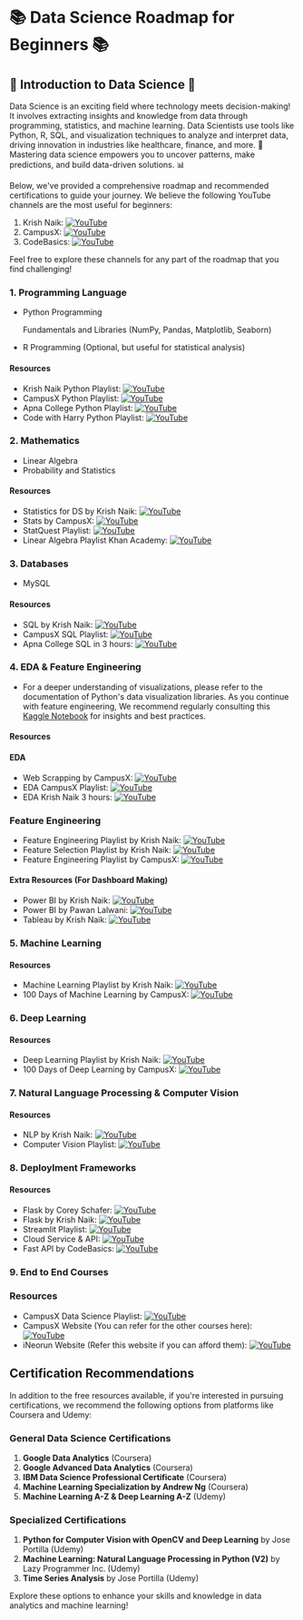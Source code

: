 # 📚 Data Science Roadmap for Beginners 📚

## 🌟 Introduction to Data Science 🌟
Data Science is an exciting field where technology meets decision-making! It involves extracting insights and knowledge from data through programming, statistics, and machine learning. Data Scientists use tools like Python, R, SQL, and visualization techniques to analyze and interpret data, driving innovation in industries like healthcare, finance, and more. 🚀 Mastering data science empowers you to uncover patterns, make predictions, and build data-driven solutions. 📊

Below, we've provided a comprehensive roadmap and recommended certifications to guide your journey. We believe the following YouTube channels are the most useful for beginners:

1. Krish Naik: [![YouTube](https://img.shields.io/badge/YouTube-Channel-teal)](https://www.youtube.com/@krishnaik06)
2. CampusX: [![YouTube](https://img.shields.io/badge/YouTube-Channel-teal)](https://www.youtube.com/@campusx-official)
3. CodeBasics: [![YouTube](https://img.shields.io/badge/YouTube-Channel-teal)](https://www.youtube.com/@codebasics)

Feel free to explore these channels for any part of the roadmap that you find challenging!


### 1. Programming Language 

* Python Programming
  
  Fundamentals and Libraries (NumPy, Pandas, Matplotlib, Seaborn)
  
* R Programming (Optional, but useful for statistical analysis)

#### Resources

* Krish Naik Python Playlist: [![YouTube](https://img.shields.io/badge/YouTube-Video-green)](https://www.youtube.com/watch?v=bPrmA1SEN2k&list=PLZoTAELRMXVNUL99R4bDlVYsncUNvwUBB)
* CampusX Python Playlist: [![YouTube](https://img.shields.io/badge/YouTube-Video-green)](https://www.youtube.com/playlist?list=PLKnIA16_Rmvb1RYR-iTA_hzckhdONtSW4)
* Apna College Python Playlist: [![YouTube](https://img.shields.io/badge/YouTube-Video-green)](https://www.youtube.com/watch?v=ERCMXc8x7mc&pp=ygUTYXBuYSBjb2xsZWdlIHB5dGhvbg%3D%3D)
* Code with Harry Python Playlist: [![YouTube](https://img.shields.io/badge/YouTube-Video-green)](https://www.youtube.com/playlist?list=PLu0W_9lII9agwh1XjRt242xIpHhPT2llg)

### 2. Mathematics

* Linear Algebra
* Probability and Statistics

#### Resources

* Statistics for DS by Krish Naik: [![YouTube](https://img.shields.io/badge/YouTube-Video-blue)](https://www.youtube.com/watch?v=LZzq1zSL1bs&pp=ygUUc3RhdGl0aWNzIGtyaXNoIG5haWs%3D)
* Stats by CampusX: [![YouTube](https://img.shields.io/badge/YouTube-Video-blue)](https://youtube.com/playlist?list=PLvcxya_kQ6n2g9JJrWf7jF9LDytbbJ0G5&feature=shared)
* StatQuest Playlist: [![YouTube](https://img.shields.io/badge/YouTube-Video-blue)](https://youtube.com/playlist?list=PLblh5JKOoLUK0FLuzwntyYI10UQFUhsY9&feature=shared)
* Linear Algebra Playlist Khan Academy: [![YouTube](https://img.shields.io/badge/YouTube-Video-blue)](https://youtube.com/playlist?list=PLFD0EB975BA0CC1E0&feature=shared) 

### 3. Databases

* MySQL

#### Resources

* SQL by Krish Naik: [![YouTube](https://img.shields.io/badge/YouTube-Video-orange)](https://youtube.com/playlist?list=PLZoTAELRMXVNMRWlVf0bDDSxNEn38u9Cl&feature=shared)
* CampusX SQL Playlist: [![YouTube](https://img.shields.io/badge/YouTube-Video-orange)](https://youtube.com/playlist?list=PLBv9GORP5VkclmbvgNaEB3GBFc-weefX7&feature=shared)
* Apna College SQL in 3 hours: [![YouTube](https://img.shields.io/badge/YouTube-Video-orange)](https://youtu.be/hlGoQC332VM?feature=shared) 

### 4. EDA & Feature Engineering

* For a deeper understanding of visualizations, please refer to the documentation of Python's data visualization libraries. As you continue with feature engineering, We recommend regularly consulting this [Kaggle Notebook](https://www.kaggle.com/code/prashant111/a-reference-guide-to-feature-engineering-methods) for insights and best practices.

#### Resources

#### EDA

* Web Scrapping by CampusX: [![YouTube](https://img.shields.io/badge/YouTube-Video-lightgrey)](https://youtu.be/8NOdgjC1988?feature=shared)
* EDA CampusX Playlist: [![YouTube](https://img.shields.io/badge/YouTube-Video-lightgrey)](https://youtube.com/playlist?list=PLT1_veNeNPq3leWdcRGsyPWWQUBmBIqHx&feature=shared)
* EDA Krish Naik 3 hours: [![YouTube](https://img.shields.io/badge/YouTube-Video-lightgrey)](https://youtu.be/fHFOANOHwh8?feature=shared)

### Feature Engineering

* Feature Engineering Playlist by Krish Naik: [![YouTube](https://img.shields.io/badge/YouTube-Video-lightgrey)](https://www.youtube.com/watch?v=6WDFfaYtN6s&list=PLZoTAELRMXVPwYGE2PXD3x0bfKnR0cJjN)
* Feature Selection Playlist by Krish Naik: [![YouTube](https://img.shields.io/badge/YouTube-Video-lightgrey)](https://youtube.com/playlist?list=PLZoTAELRMXVPgjwJ8VyRoqmfNs2CJwhVH&feature=shared)
* Feature Engineering Playlist by CampusX: [![YouTube](https://img.shields.io/badge/YouTube-Video-lightgrey)](https://youtube.com/playlist?list=PLKnIA16_RmvYXWH_E6PuVLLHHTWXwwDN7&feature=shared)

#### Extra Resources (For Dashboard Making)

* Power BI by Krish Naik: [![YouTube](https://img.shields.io/badge/YouTube-Video-lightgrey)](https://youtube.com/playlist?list=PLZoTAELRMXVP3lPoaTTAUBWLQp3Ju45rt&feature=shared)
* Power BI by Pawan Lalwani: [![YouTube](https://img.shields.io/badge/YouTube-Video-lightgrey)](https://youtube.com/playlist?list=PL6Omre3duO-OGTAMuFuDOS8wMuuxmyaiX&feature=shared)
* Tableau by Krish Naik: [![YouTube](https://img.shields.io/badge/YouTube-Video-lightgrey)](https://youtube.com/playlist?list=PLZoTAELRMXVPlTuWQ3h0kR5crj2HqtDF7&feature=shared)

### 5. Machine Learning

#### Resources

* Machine Learning Playlist by Krish Naik: [![YouTube](https://img.shields.io/badge/YouTube-Video-purple)](https://youtube.com/playlist?list=PLZoTAELRMXVPjaAzURB77Kz0YXxj65tYz&si=KxWbCvBxjjsD66HJ)
* 100 Days of Machine Learning by CampusX: [![YouTube](https://img.shields.io/badge/YouTube-Video-purple)](https://www.youtube.com/playlist?list=PLKnIA16_Rmvbr7zKYQuBfsVkjoLcJgxHH)

### 6. Deep Learning

#### Resources

* Deep Learning Playlist by Krish Naik: [![YouTube](https://img.shields.io/badge/YouTube-Video-yellow)](https://www.youtube.com/playlist?list=PLZoTAELRMXVPiyueAqA_eQnsycC_DSBns)
* 100 Days of Deep Learning by CampusX: [![YouTube](https://img.shields.io/badge/YouTube-Video-yellow)](https://www.youtube.com/playlist?list=PLKnIA16_RmvYuZauWaPlRTC54KxSNLtNn)

### 7. Natural Language Processing & Computer Vision

#### Resources

* NLP by Krish Naik: [![YouTube](https://img.shields.io/badge/YouTube-Video-cyan)](https://www.youtube.com/watch?v=w3coRFpyddQ&list=PLZoTAELRMXVNNrHSKv36Lr3_156yCo6Nn)
* Computer Vision Playlist: [![YouTube](https://img.shields.io/badge/YouTube-Video-cyan)](https://www.youtube.com/playlist?list=PLaHodugB5x-Ddy_H951h0VHjOjfzZNCBh) 

### 8. Deploylment Frameworks

#### Resources

* Flask by Corey Schafer: [![YouTube](https://img.shields.io/badge/YouTube-Video-brown)](https://www.youtube.com/playlist?list=PL-osiE80TeTs4UjLw5MM6OjgkjFeUxCYH)
* Flask by Krish Naik: [![YouTube](https://img.shields.io/badge/YouTube-Video-brown)](https://www.youtube.com/watch?v=KF-rDqQfqz0&pp=ygUORmxhc2sgVHV0b3JpYWw%3D)
* Streamlit Playlist: [![YouTube](https://img.shields.io/badge/YouTube-Video-brown)](https://www.youtube.com/playlist?list=PLgkF0qak9G4-TC9_tKW1V4GRcJ9cdmnlx)
* Cloud Service & API: [![YouTube](https://img.shields.io/badge/YouTube-Video-brown)](https://www.youtube.com/playlist?list=PLZoTAELRMXVOAvUbePX1lTdxQR8EY35Z1)
* Fast API by CodeBasics:  [![YouTube](https://img.shields.io/badge/YouTube-Video-brown)](https://www.youtube.com/watch?v=Wr1JjhTt1Xg&pp=ygUcY29kZWJhc2ljcyBmYXN0IGFwaSBwbGF5bGlzdA%3D%3D)

### 9. End to End Courses

### Resources
* CampusX Data Science Playlist: [![YouTube](https://img.shields.io/badge/YouTube-Video-pink)](https://www.youtube.com/playlist?list=PLKnIA16_RmvbAlyx4_rdtR66B7EHX5k3z)
* CampusX Website (You can refer for the other courses here): [![YouTube](https://img.shields.io/badge/Website-Link-pink)](https://learnwith.campusx.in/s/store )
* iNeorun Website (Refer this website if you can afford them): [![YouTube](https://img.shields.io/badge/Website-Link-pink)](https://ineuron.ai/)


## Certification Recommendations

In addition to the free resources available, if you're interested in pursuing certifications, we recommend the following options from platforms like Coursera and Udemy:

### General Data Science Certifications
1. **Google Data Analytics** (Coursera)
2. **Google Advanced Data Analytics** (Coursera)
3. **IBM Data Science Professional Certificate** (Coursera)
4. **Machine Learning Specialization by Andrew Ng** (Coursera)
5. **Machine Learning A-Z & Deep Learning A-Z** (Udemy)

### Specialized Certifications
1. **Python for Computer Vision with OpenCV and Deep Learning** by Jose Portilla (Udemy)
2. **Machine Learning: Natural Language Processing in Python (V2)** by Lazy Programmer Inc. (Udemy)
3. **Time Series Analysis** by Jose Portilla (Udemy)

Explore these options to enhance your skills and knowledge in data analytics and machine learning!
